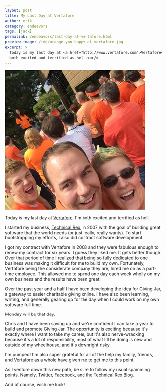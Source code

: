 ```yaml
---
layout: post
title: My Last Day at Vertafore
author: erik
category: endeavors
tags: [jack]
permalink: /endeavors/last-day-at-vertafore.html
preview-image: /img/orange-you-happy-at-vertafore.jpg
excerpt: >
  Today is my last day at <a href="http://www.vertafore.com">Vertafore</a>. I'm
  both excited and terrified as hell.<br/>
---
```


<div class="gala">
    <img src="/img/orange-you-happy-at-vertafore.jpg"/>
</div>

Today is my last day at [Vertafore](http://www.vertafore.com). I'm both excited and terrified as hell.

I started my business, [Technical Rex](http://technicalrex.com), in 2007 with the goal of building great software that the world needs (or just really, really wants). To start bootstrapping my efforts, I also did contract software development.

I got my contract with Vertafore in 2008 and they were fabulous enough to renew my contract for six years. I guess they liked me. It gets better though. Over that period of time I realized that being so fully dedicated to one business was making it difficult for me to build my own. Fortunately, Vertafore being the considerate company they are, hired me on as a part-time employee. This allowed me to spend one day each week wholly on my own business and the results have been great!

Over the past year and a half I have been developing the idea for Giving Jar, a gateway to easier charitable giving online. I have also been learning, writing, and generally gearing up for the day when I could work on my own software full time.

Monday will be that day.

Chris and I have been saving up and we're confident I can take a year to build and promote Giving Jar. The opportunity is exciting because it's exactly where I want to take my career, but it's also nerve-wracking because it's a lot of responsibility, most of what I'll be doing is new and outside of my wheelhouse, and it's downright risky.

I'm pumped! I'm also super grateful for all of the help my family, friends, and Vertafore as a whole have given me to get me to this point.

As I venture down this new path, be sure to follow my usual spamming points. Namely, [Twitter](https://twitter.com/eriklgillespie), [Facebook](https://www.facebook.com/eriklgillespie), and the [Technical Rex Blog](http://technicalrex.com).

And of course, wish me luck!
